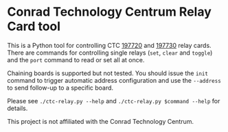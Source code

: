 # Conrad Technology Centrum Relay Card tool

This is a Python tool for controlling CTC [197720][1] and [197730][2] relay
cards. There are commands for controlling single relays (`set`, `clear` and
`toggle`) and the `port` command to read or set all at once.

Chaining boards is supported but not tested. You should issue the `init`
command to trigger automatic address configuration and use the `--address` to
send follow-up to a specific board.

Please see `./ctc-relay.py --help` and `./ctc-relay.py $command --help` for
details.

This project is not affiliated with the Conrad Technology Centrum.

[1]: https://www.conrad.de/de/p/conrad-components-197720-relaiskarte-baustein-12-v-dc-24-v-dc-197720.html
[2]: https://www.conrad.de/de/p/conrad-components-197730-relaiskarte-baustein-12-v-dc-197730.html
